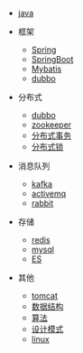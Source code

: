 

* [java](java/)

* 框架
  * [Spring](framework/spring/)
  * [SpringBoot](framework/springboot/)
  * [Mybatis](framework/mybatis/)
  * [dubbo](framework/dubbo/)

* 分布式
  * [dubbo](distri/dubbo/)
  * [zookeeper](distri/zookeeper/)
  * [分布式事务]()
  * [分布式锁](distri/lock/)
  
* 消息队列
  * [kafka](mq/kafka/)
  * [activemq](mq/activemq/)
  * [rabbit](mq/rabbit/)
  
* 存储  
  * [redis](db/redis/)
  * [mysql](db/mysql/)
  * [ES](db/mysql/)

* 其他
  * [tomcat](others/tomcat/)
  * [数据结构](others/ds/)
  * [算法]()
  * [设计模式]()
  * [linux]()